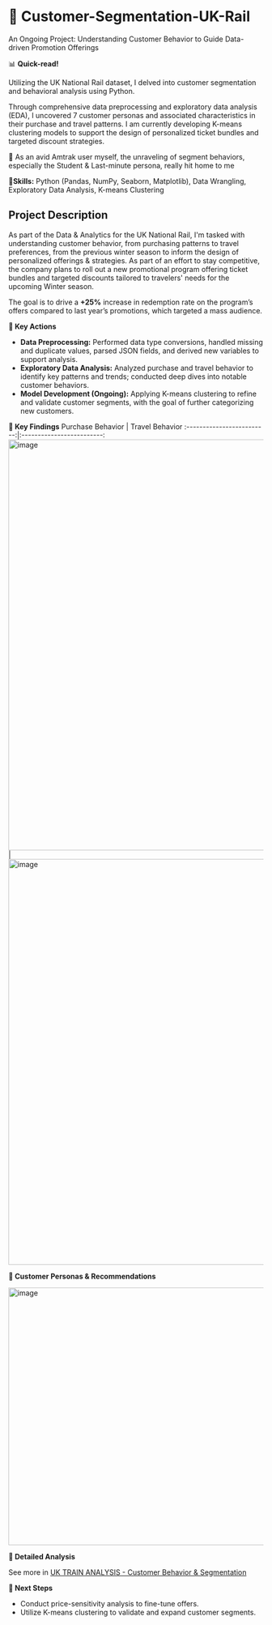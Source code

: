 # 🚎 Customer-Segmentation-UK-Rail
An Ongoing Project: Understanding Customer Behavior to Guide Data-driven Promotion Offerings


📊 **Quick-read!**

Utilizing the UK National Rail dataset, I delved into customer segmentation and behavioral analysis using Python. 

Through comprehensive data preprocessing and exploratory data analysis (EDA), I uncovered 7 customer personas and associated characteristics in their purchase and travel patterns. I am currently developing K-means clustering models to support the design of personalized ticket bundles and targeted discount strategies.

🌝 As an avid Amtrak user myself, the unraveling of segment behaviors, especially the Student & Last-minute persona, really hit home to me 

📍**Skills:** Python (Pandas, NumPy, Seaborn, Matplotlib), Data Wrangling, Exploratory Data Analysis, K-means Clustering


## **Project Description**
As part of the Data & Analytics for the UK National Rail, I'm tasked with understanding customer behavior, from purchasing patterns to travel preferences, from the previous winter season to inform the design of personalized offerings & strategies. As part of an effort to stay competitive, the company plans to roll out a new promotional program offering ticket bundles and targeted discounts tailored to travelers' needs for the upcoming Winter season. 

The goal is to drive a **+25%** increase in redemption rate on the program’s offers compared to last year’s promotions, which targeted a mass audience. 

**🚎 Key Actions**

- **Data Preprocessing:** Performed data type conversions, handled missing and duplicate values, parsed JSON fields, and derived new variables to support analysis.
- **Exploratory Data Analysis:** Analyzed purchase and travel behavior to identify key patterns and trends; conducted deep dives into notable customer behaviors.
- **Model Development (Ongoing):** Applying K-means clustering to refine and validate customer segments, with the goal of further categorizing new customers.

**🚎 Key Findings**
Purchase Behavior             |  Travel Behavior
:-------------------------:|:-------------------------:
<img width="812" alt="image" src="https://github.com/user-attachments/assets/3c03eed9-66f5-4eb0-a617-35bd5e7237bf" /> | <img width="802" alt="image" src="https://github.com/user-attachments/assets/a4a0dc92-f7b4-4c57-9c1a-659310f4376d" />

**🚎 Customer Personas & Recommendations**

<img width="509" alt="image" src="https://github.com/user-attachments/assets/4a7a843a-ff1a-433a-9978-c93af95d4bfb" />

**🚎 Detailed Analysis**

See more in [UK TRAIN ANALYSIS - Customer Behavior & Segmentation](https://docs.google.com/presentation/d/1ccW4yu30UjcLXZxI29HvOSBR4Uw_bW--jLDCx-ZdIzk/edit?usp=sharing)


**🚎 Next Steps**

- Conduct price-sensitivity analysis to fine-tune offers.
- Utilize K-means clustering to validate and expand customer segments.
